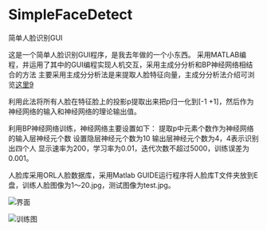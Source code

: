 # SimpleFaceDetect
简单人脸识别GUI

这是一个简单人脸识别GUI程序，是我去年做的一个小东西。 采用MATLAB编程，并运用了其中的GUI编程实现人机交互，采用主成分分析和BP神经网络相结合的方法
主要采用主成分分析法是来提取人脸特征向量，主成分分析法介绍可浏览[这里9](http://blog.csdn.net/on2way/article/details/42175439)

利用此法将所有人脸在特征脸上的投影p提取出来把p归一化到[-1 +1]，然后作为神经网络的输入和神经网络的理论输出值。

利用BP神经网络训练，神经网络主要设置如下：
提取p中元素个数作为神经网络的输入层神经元个数
设置隐层神经元个数为10
输出层神经元个数为4，4表示识别出四个人
显示速率为200，学习率为0.01，迭代次数不超过5000，训练误差为0.001。

人脸库采用ORL人脸数据库，采用Matlab GUIDE运行程序将人脸库T文件夹放到E盘，训练人脸图像为1～20.jpg，测试图像为test.jpg。

![界面](https://github.com/newpunch/SimpleFaceDetect/blob/master/GUI.png)

![训练图](https://github.com/newpunch/SimpleFaceDetect/blob/master/NeuralNetworkTraining.png)
